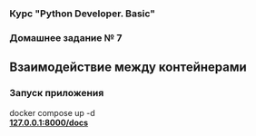 ### Курс "Python Developer. Basic" ###

### Домашнее задание № 7 ###

## Взаимодействие между контейнерами ##



### Запуск приложения
docker compose up -d   
**[127.0.0.1:8000/docs](http://127.0.0.1:8000/docs#/)**

